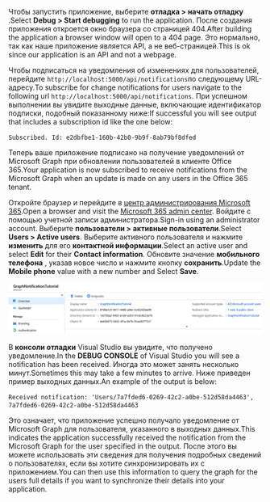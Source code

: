 <!-- markdownlint-disable MD002 MD041 -->

<span data-ttu-id="47248-101">Чтобы запустить приложение, выберите **отладка > начать отладку** .</span><span class="sxs-lookup"><span data-stu-id="47248-101">Select **Debug > Start debugging** to run the application.</span></span> <span data-ttu-id="47248-102">После создания приложения откроется окно браузера со страницей 404.</span><span class="sxs-lookup"><span data-stu-id="47248-102">After building the application a browser window will open to a 404 page.</span></span> <span data-ttu-id="47248-103">Это нормально, так как наше приложение является API, а не веб-страницей.</span><span class="sxs-lookup"><span data-stu-id="47248-103">This is ok since our application is an API and not a webpage.</span></span>

<span data-ttu-id="47248-104">Чтобы подписаться на уведомления об изменениях для пользователей, перейдите `http://localhost:5000/api/notifications`по следующему URL-адресу.</span><span class="sxs-lookup"><span data-stu-id="47248-104">To subscribe for change notifications for users navigate to the following url `http://localhost:5000/api/notifications`.</span></span> <span data-ttu-id="47248-105">При успешном выполнении вы увидите выходные данные, включающие идентификатор подписки, подобный показанному ниже:</span><span class="sxs-lookup"><span data-stu-id="47248-105">If successful you will see output that includes a subscription id like the one below:</span></span>

```shell
Subscribed. Id: e2dbfbe1-160b-42b0-9b9f-8ab79bf8dfed
```

<span data-ttu-id="47248-106">Теперь ваше приложение подписано на получение уведомлений от Microsoft Graph при обновлении пользователей в клиенте Office 365.</span><span class="sxs-lookup"><span data-stu-id="47248-106">Your application is now subscribed to receive notifications from the Microsoft Graph when an update is made on any users in the Office 365 tenant.</span></span>

<span data-ttu-id="47248-107">Откройте браузер и перейдите в [центр администрирования Microsoft 365](https://admin.microsoft.com/AdminPortal).</span><span class="sxs-lookup"><span data-stu-id="47248-107">Open a browser and visit the [Microsoft 365 admin center](https://admin.microsoft.com/AdminPortal).</span></span> <span data-ttu-id="47248-108">Войдите с помощью учетной записи администратора.</span><span class="sxs-lookup"><span data-stu-id="47248-108">Sign-in using an administrator account.</span></span> <span data-ttu-id="47248-109">Выберите **пользователи > активные пользователи**.</span><span class="sxs-lookup"><span data-stu-id="47248-109">Select **Users > Active users**.</span></span> <span data-ttu-id="47248-110">Выберите активного пользователя и нажмите **изменить** для его **контактной информации**.</span><span class="sxs-lookup"><span data-stu-id="47248-110">Select an active user and select **Edit** for their **Contact information**.</span></span> <span data-ttu-id="47248-111">Обновите значение **мобильного телефона** , указав новое число и нажмите кнопку **сохранить**.</span><span class="sxs-lookup"><span data-stu-id="47248-111">Update the **Mobile phone** value with a new number and Select **Save**.</span></span>

![Снимок экрана сведений о пользователе](./images/03.png)

<span data-ttu-id="47248-113">В **консоли отладки** Visual Studio вы увидите, что получено уведомление.</span><span class="sxs-lookup"><span data-stu-id="47248-113">In the **DEBUG CONSOLE** of Visual Studio you will see a notification has been received.</span></span> <span data-ttu-id="47248-114">Иногда это может занять несколько минут.</span><span class="sxs-lookup"><span data-stu-id="47248-114">Sometimes this may take a few minutes to arrive.</span></span> <span data-ttu-id="47248-115">Ниже приведен пример выходных данных.</span><span class="sxs-lookup"><span data-stu-id="47248-115">An example of the output is below:</span></span>

```shell
Received notification: 'Users/7a7fded6-0269-42c2-a0be-512d58da4463', 7a7fded6-0269-42c2-a0be-512d58da4463
```

<span data-ttu-id="47248-116">Это означает, что приложение успешно получало уведомление от Microsoft Graph для пользователя, указанного в выходных данных.</span><span class="sxs-lookup"><span data-stu-id="47248-116">This indicates the application successfully received the notification from the Microsoft Graph for the user specified in the output.</span></span> <span data-ttu-id="47248-117">После этого вы можете использовать эти сведения для получения подробных сведений о пользователях, если вы хотите синхронизировать их с приложением.</span><span class="sxs-lookup"><span data-stu-id="47248-117">You can then use this information to query the graph for the users full details if you want to synchronize their details into your application.</span></span>